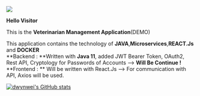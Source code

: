 <img src="https://i.imgur.com/uyKgrYk.gif"/>

**Hello Visitor**

This is the **Veterinarian Management Application**(DEMO)

This application contains the technology of **JAVA**,**Microservices**,**REACT.Js** and **DOCKER**<br/>
**Backend : **Written with **Java 11**, added JWT Bearer Token, OAuth2, Rest API, Cryptology for Passwords of Accounts --> **Will Be Continue !**<br/>
**Frontend : ** Will be written with React.Js --> For communication with API, Axios will be used.

[![dwynwei's GitHub stats](https://github-readme-stats.vercel.app/api?username=dwynwei)](https://github.com/dwynwei/github-readme-stats)

